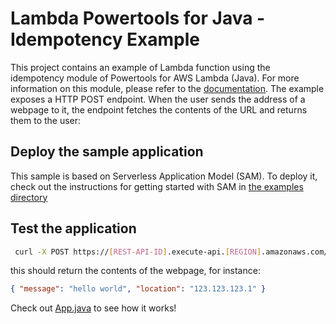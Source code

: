 # Lambda Powertools for Java -  Idempotency Example

This project contains an example of Lambda function using the idempotency module of Powertools for AWS Lambda (Java). For more information on this module, please refer to the [documentation](https://docs.powertools.aws.dev/lambda-java/utilities/idempotency/).
The example exposes a HTTP POST endpoint. When the user sends the address of a webpage to it, the endpoint fetches the contents of the URL and returns them to the user:

## Deploy the sample application

This sample is based on Serverless Application Model (SAM). To deploy it, check out the instructions for getting
started with SAM in [the examples directory](../README.md)

## Test the application

```bash
 curl -X POST https://[REST-API-ID].execute-api.[REGION].amazonaws.com/Prod/helloidem/ -H "Content-Type: application/json" -d '{"address": "https://checkip.amazonaws.com"}'
```

this should return the contents of the webpage, for instance:
```json
{ "message": "hello world", "location": "123.123.123.1" }
```

Check out [App.java](src/main/java/helloworld/App.java) to see how it works!
